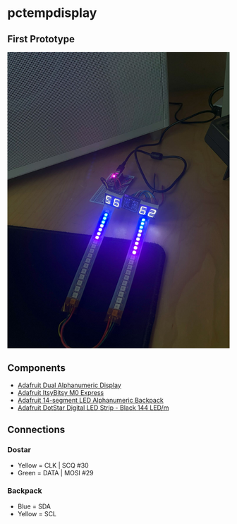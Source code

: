 # pctempdisplay

## First Prototype

![First Proto](./pictures/displayPrototype.jpg)

## Components

- [Adafruit Dual Alphanumeric Display](https://www.adafruit.com/product/2153)
- [Adafruit ItsyBitsy M0 Express](https://www.adafruit.com/product/3727)
- [Adafruit 14-segment LED Alphanumeric Backpack](https://www.adafruit.com/product/1910)
- [Adafruit DotStar Digital LED Strip - Black 144 LED/m](https://www.adafruit.com/product/2328)

## Connections

### Dostar

- Yellow = CLK | SCQ #30
- Green = DATA | MOSI #29

### Backpack

- Blue = SDA
- Yellow = SCL
